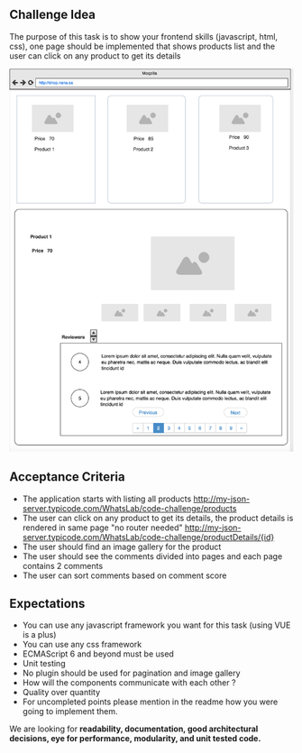 ## Challenge Idea
The purpose of this task is to show your frontend skills (javascript, html, css), one page should be implemented that shows products list and the user can click on any product to get its details


![alt text](./nana-shop.png)


## Acceptance Criteria
- The application starts with listing all products 
   http://my-json-server.typicode.com/WhatsLab/code-challenge/products
- The user can click on any product to get its details, the product details is rendered in same page "no router needed"
   http://my-json-server.typicode.com/WhatsLab/code-challenge/productDetails/{id}
- The user should find an image gallery for the product
- The user should see the comments divided into pages and each page contains 2 comments
- The user can sort comments based on comment score


## Expectations

- You can use any javascript framework you want for this task (using VUE is a plus)
- You can use any css framework
- ECMAScript 6 and beyond must be used
- Unit testing
- No plugin should be used for pagination and image gallery
- How will the components communicate with each other ?
- Quality over quantity
- For uncompleted points please mention in the readme how you were going to implement them.

We are looking for **readability, documentation, good architectural decisions, eye for performance, modularity, and unit tested code.**

